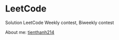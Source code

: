 # LeetCode
Solution LeetCode Weekly contest, Biweekly contest

About me: [tienthanh214](https://leetcode.com/tienthanh214/)